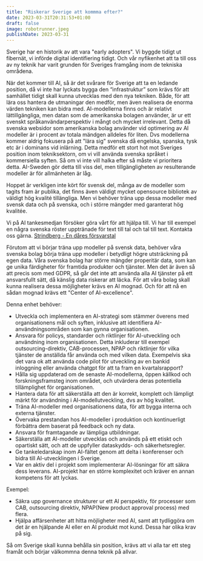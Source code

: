```yaml
---
title: "Riskerar Sverige att kommma efter?"
date: 2023-03-31T20:31:53+01:00
draft: false
image: robotrunner.jpeg
publishDate: 2023-03-31
---
```


Sverige har en historik av att vara "early adopters". Vi byggde tidigt ut fibernät, vi införde digital identifiering tidigt. Och vår nyfikenhet att ta till oss av ny teknik har varit grunden för Sveriges framgång inom de tekniska områdena.

När det kommer till AI, så är det svårare för Sverige att ta en ledande position, då vi inte har lyckats bygga den “infrastruktur” som krävs för att samhället tidigt skall kunna utvecklas med den nya tekniken. Både, för att lära oss hantera de utmaningar den medför, men även realisera de enorma värden tekniken kan bidra med. AI-modellerna finns och är relativt lättillgängliga, men datan som de amerikanska bolagen använder, är ur ett svenskt språkanvändarperspektiv i mångt och mycket irrelevant. Detta då svenska websidor som amerikanska bolag använder vid optimering av AI modeller är i procent av totala mändgen alldeles för liten. Dvs modellerna kommer aldrig fokusera på att "lära sig" svenska då engelska, spanska, tysk etc är i dominans vid inlärning. Detta medför ett stort hot mot Sveriges position inom tekniksektorn, om vi vill använda svenska språket i kommersiella syften. Så om vi inte vill halka efter så måste vi prioritera detta. AI-Sweden gör detta till viss del, men tillgängligheten av resulterande modeller är för allmänheten är låg.

Hoppet är verkligen inte kört för svensk del, många av de modeller som tagits fram är publika, det finns även väldigt mycket opensource bibliotek av väldigt hög kvalité tillängliga. Men vi behöver träna upp dessa modeller med svensk data och på svenska, och i större mängder med garanterat hög kvalitée. 

Vi på AI tankesmedjan försöker göra vårt för att hjälpa till. Vi har till exempel en några svenska röster upptränade för text till tal och tal till text. Kontakta oss gärna. [Strindberg - En dåres försvarstal](https://drive.google.com/file/d/1gBEI3Y29TvLTTHAFF2ssgZXM274PvE0k/view?usp=share_link")

Förutom att vi börjar träna upp modeller på svensk data, behöver våra svenska bolag börja träna upp modeller i betydligt högre utsträckning på egen data. Våra svenska bolag har större mängder properitär data, som kan ge unika färdigheter för framtida produkter och tjänster. Men det är även så att precis som med GDPR, så går det inte att använda alla AI tjänster på ett ansvarsfullt sätt, då känslig data riskerar att läcka. För att våra bolag skall kunna realisera dessa möjligheter krävs en AI mognad. Och för att nå en sådan mognad krävs ett "Center of AI-excellence".

Denna enhet behöver:

* Utveckla och implementera en AI-strategi som stämmer överens med organisationens mål och syften, inklusive att identifiera AI-användningsområden som kan gynna organisationen.
* Ansvara för policys, standarder och riktlinjer för AI-utveckling och användning inom organisationen. Detta inkluderar till exempel outsourcing-direktiv, CAB-processen, NPAP och riktlinjer för vilka tjänster de anställda får använda och med vilken data. Exempelvis ska det vara ok att använda code pilot för utveckling av en bankid inloggning eller använda chatgpt för att ta fram en kvartalsrapport?
* Hålla sig uppdaterad om de senaste AI-modellerna, öppen källkod och forskningsframsteg inom området, och utvärdera deras potentiella tillämplighet för organisationen.
* Hantera data för att säkerställa att den är korrekt, komplett och lämpligt märkt för användning i AI-modellutveckling, dvs av hög kvalitet.
* Träna AI-modeller med organisationens data, för att bygga interna och externa tjänster.
* Övervaka prestandan hos AI-modeller i produktion och kontinuerligt förbättra dem baserat på feedback och ny data.
* Ansvara för framtagande av lämpliga utbildningar.
* Säkerställa att AI-modeller utvecklas och används på ett etiskt och opartiskt sätt, och att de uppfyller dataskydds- och säkerhetsregler.
* Ge tankeledarskap inom AI-fältet genom att delta i konferenser och bidra till AI-utvecklingen i Sverige.
* Var en aktiv del i projekt som implementerar AI-lösningar för att säkra dess leverans. AI-projekt har en större komplexitet och kräver en annan kompetens för att lyckas.

Exempel: 

* Säkra upp governance strukturer ur ett AI perspektiv, för processer som CAB, outsourcing direktiv, NPAP(New product approval process) med flera.
* Hjälpa affärsenheter att hitta möjligheter med AI, samt att tydliggöra om det är en hjälpande AI eller en AI produkt mot kund. Dessa har olika krav på sig.

Så om Sverige skall kunna behålla sin position, krävs att vi alla tar ett steg framåt och börjar välkommna denna teknik på allvar.

